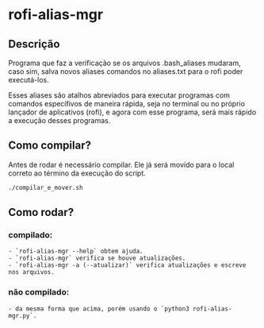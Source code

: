 # rofi-alias-mgr

## Descrição
Programa que faz a verificação se os arquivos .bash_aliases mudaram, caso sim, salva novos aliases comandos no aliases.txt para o rofi poder executá-los.

Esses aliases são atalhos abreviados para executar programas com comandos específivos de maneira rápida, seja no terminal ou no próprio lançador de aplicativos (rofi), e agora com esse programa, será mais rápido a execução desses programas.

## Como compilar?
Antes de rodar é necessário compilar. Ele já será movido para o local correto ao término da execução do script.
```bash
./compilar_e_mover.sh
```

## Como rodar?
### compilado:
    - `rofi-alias-mgr --help` obtem ajuda.
    - `rofi-alias-mgr` verifica se houve atualizações.
    - `rofi-alias-mgr -a (--atualizar)` verifica atualizações e escreve nos arquivos.
### não compilado:
    - da mesma forma que acima, porém usando o `python3 rofi-alias-mgr.py`.
